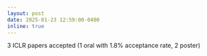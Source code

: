 ```yaml
---
layout: post
date: 2025-01-23 12:59:00-0400
inline: true
---
```


3 ICLR papers accepted (1 oral with 1.8% acceptance rate, 2 poster)
